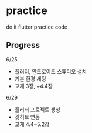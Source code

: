 # practice

do it flutter practice code

## Progress

6/25
- 플러터, 안드로이드 스튜디오 설치
- 기본 환경 세팅
- 교재 3장, ~4.4장

6/29
- 플러터 프로젝트 생성
- 깃허브 연동
- 교재 4.4~5.2장
